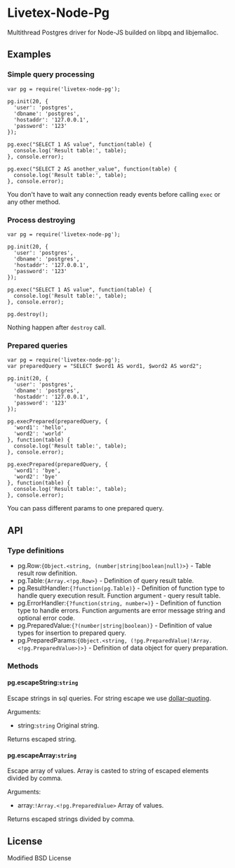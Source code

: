 # Livetex-Node-Pg

Multithread Postgres driver for Node-JS builded on libpq and libjemalloc.



## Examples

### Simple query processing

    var pg = require('livetex-node-pg');

    pg.init(20, {
      'user': 'postgres',
      'dbname': 'postgres',
      'hostaddr': '127.0.0.1',
      'password': '123'
    });

    pg.exec("SELECT 1 AS value", function(table) {
      console.log('Result table:', table);
    }, console.error);

    pg.exec("SELECT 2 AS another_value", function(table) {
      console.log('Result table:', table);
    }, console.error);

You don't have to wait any connection ready events before calling `exec` or
any other method.


### Process destroying

    var pg = require('livetex-node-pg');

    pg.init(20, {
      'user': 'postgres',
      'dbname': 'postgres',
      'hostaddr': '127.0.0.1',
      'password': '123'
    });

    pg.exec("SELECT 1 AS value", function(table) {
      console.log('Result table:', table);
    }, console.error);

    pg.destroy();

Nothing happen after `destroy` call.


### Prepared queries


    var pg = require('livetex-node-pg');
    var preparedQuery = "SELECT $word1 AS word1, $word2 AS word2";

    pg.init(20, {
      'user': 'postgres',
      'dbname': 'postgres',
      'hostaddr': '127.0.0.1',
      'password': '123'
    });

    pg.execPrepared(preparedQuery, {
      'word1': 'hello',
      'word2': 'world'
    }, function(table) {
      console.log('Result table:', table);
    }, console.error);

    pg.execPrepared(preparedQuery, {
      'word1': 'bye',
      'word2': 'bye'
    }, function(table) {
      console.log('Result table:', table);
    }, console.error);

You can pass different params to one prepared query.


## API

### Type definitions


* pg.Row:`{Object.<string, (number|string|boolean|null)>}` - Table result row definition.
* pg.Table:`{Array.<!pg.Row>}` - Definition of query result table.
* pg.ResultHandler:`{?function(pg.Table)}` - Definition of function type to handle query execution result. Function argument - query result table.
* pg.ErrorHandler:`{?function(string, number=)}` - Definition of function type to handle errors. Function arguments are error message string and optional error code. 
* pg.PreparedValue:`{?(number|string|boolean)}` - Definition of value types for insertion to prepared query. 
* pg.PreparedParams:`{Object.<string, (!pg.PreparedValue|!Array.<!pg.PreparedValue>)>}` - Definition of data object for query preparation. 


### Methods


#### pg.escapeString:`string`

Escape strings in sql queries. For string escape we use <a href="http://goo.gl/X43TE">dollar-quoting</a>.

Arguments:

* string:`string` Original string.

Returns escaped string.


#### pg.escapeArray:`string`

Escape array of values. Array is casted to string of escaped elements divided by comma.

Arguments:

* array:`!Array.<!pg.PreparedValue>` Array of values.

Returns escaped strings divided by comma.



## License

Modified BSD License
